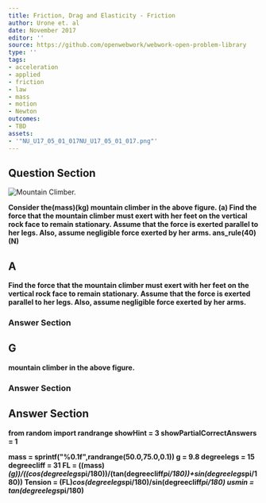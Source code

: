 ```yaml
---
title: Friction, Drag and Elasticity - Friction
author: Urone et. al
date: November 2017
editor: ''
source: https://github.com/openwebwork/webwork-open-problem-library
type: ''
tags:
- acceleration
- applied
- friction
- law
- mass
- motion
- Newton
outcomes:
- TBD
assets:
- '"NU_U17_05_01_017NU_U17_05_01_017.png"'
---
```


## Question Section 

![Mountain Climber.]("NU_U17_05_01_017NU_U17_05_01_017.png")

<b>
Consider the(mass)(kg) mountain climber in the above figure. 
(a) Find the force that the mountain climber must exert with her feet on the vertical rock face to remain stationary. Assume that the force is exerted parallel to her legs. Also, assume negligible force exerted by her arms.
ans_rule(40)(N)

## A
Find the force that the mountain climber must exert with her feet on the vertical rock face to remain stationary. Assume that the force is exerted parallel to her legs. Also, assume negligible force exerted by her arms.
### Answer Section
## G
mountain climber in the above figure. 
### Answer Section


## Answer Section

from random import randrange
showHint = 3
showPartialCorrectAnswers = 1

mass = sprintf("%0.1f",randrange(50.0,75.0,0.1))
g = 9.8
degreelegs = 15
degreecliff = 31
FL = ((mass)*(g))/((cos(degreelegs*pi/180))/(tan(degreecliff*pi/180))+sin(degreelegs*pi/180))
Tension = (FL)*cos(degreelegs*pi/180)/sin(degreecliff*pi/180)
usmin = tan(degreelegs*pi/180)